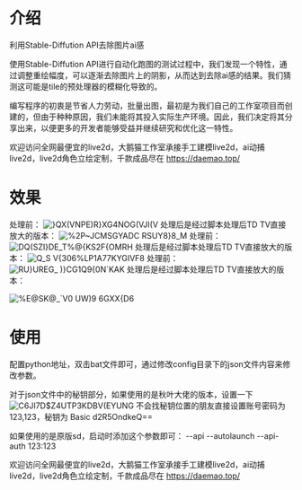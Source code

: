 # 介绍
利用Stable-Diffution API去除图片ai感

使用Stable-Diffution API进行自动化跑图的测试过程中，我们发现一个特性，通过调整重绘幅度，可以逐渐去除图片上的阴影，从而达到去除ai感的结果。我们猜测这可能是tile的预处理器的模糊化导致的。

编写程序的初衷是节省人力劳动，批量出图，最初是为我们自己的工作室项目而创建的，但由于种种原因，我们未能将其投入实际生产环境。因此，我们决定将其分享出来，以便更多的开发者能够受益并继续研究和优化这一特性。

欢迎访问全网最便宜的live2d，大鹅猫工作室承接手工建模live2d，ai动捕live2d，live2d角色立绘定制，千款成品尽在 https://daemao.top/

# 效果
处理前：
![}QX(VNPE)R}XG4NOG(VJI(V](https://github.com/wdy-pursue/rha/assets/57004624/6fa727df-1aac-41bd-abc6-914dc4fa0ea7)
处理后是经过脚本处理后TD TV直接放大的版本：
![%2P~JCMSGYADC RSUY8}8_M](https://github.com/wdy-pursue/rha/assets/57004624/7dcee974-4116-4bac-82ef-e63e9d91b85d)
处理前：
![DQ(SZI}DE_T%@{KS2F{OMRH](https://github.com/wdy-pursue/rha/assets/57004624/e0b9ed82-3119-4c78-a0df-bb233b0c983f)
处理后是经过脚本处理后TD TV直接放大的版本：
![Q_S V{306%LP1A77KYGIVF8](https://github.com/wdy-pursue/rha/assets/57004624/7ccb4525-f5d6-4430-95cc-a26a80be9fd7)
处理前：
![RU}UREG_ )}CG1Q9{0N`KAK](https://github.com/wdy-pursue/rha/assets/57004624/9b08d3dd-3d42-4303-b48f-74f63bc25d83)
处理后是经过脚本处理后TD TV直接放大的版本：

![%E@SK@_`V0 UW)9 6GXX{D6](https://github.com/wdy-pursue/rha/assets/57004624/926e68e6-bcb0-4faa-8757-a8422efd0dd0)




# 使用
配置python地址，双击bat文件即可，通过修改config目录下的json文件内容来修改参数。

对于json文件中的秘钥部分，如果使用的是秋叶大佬的版本，设置一下 ![C6JI7D$Z4UTP3KDBV(EYUNG](https://github.com/wdy-pursue/rha/assets/57004624/162b2113-f935-4822-a2e5-4327c53d0184) 
不会找秘钥位置的朋友直接设置账号密码为123,123，秘钥为 Basic d2R5OndkeQ== 

如果使用的是原版sd，启动时添加这个参数即可： --api --autolaunch --api-auth 123:123 

欢迎访问全网最便宜的live2d，大鹅猫工作室承接手工建模live2d，ai动捕live2d，live2d角色立绘定制，千款成品尽在 https://daemao.top/
